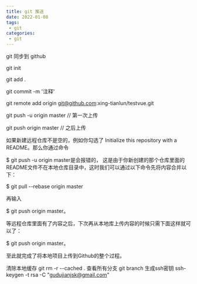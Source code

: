 ```yaml
---
title: git 推送
date: 2022-01-08
tags:
 - git
categories: 
 - git
---
```


git 同步到 github



git init

git add .

git commit -m '注释'

git remote add origin git@github.com:xing-tianlun/testvue.git

git push -u origin master // 第一次上传

git push origin master // 之后上传

如果新建远程仓库不是空的，例如你勾选了 Initialize this repository with a README。那么你通过命令 

$ git push -u origin master是会报错的，
这是由于你新创建的那个仓库里面的README文件不在本地仓库目录中，这时我们可以通过以下命令先将内容合并以下：

$ git pull --rebase origin master

再输入

$ git push origin master。

等远程仓库里面有了内容之后，下次再从本地库上传内容的时候只需下面这样就可以了：

$ git push origin master。

至此就完成了将本地项目上传到Github的整个过程。



清除本地缓存 git rm -r --cached .
查看所有分支 git branch
生成ssh密钥 ssh-keygen -t rsa -C "gudujianjsk@gmail.com"









